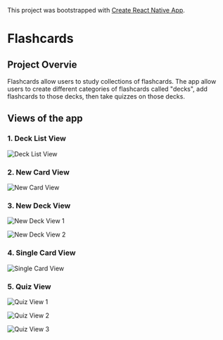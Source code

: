 This project was bootstrapped with [Create React Native App](https://github.com/react-community/create-react-native-app).

# Flashcards

## Project Overvie

Flashcards allow users to study collections of flashcards. The app allow users to create different categories of flashcards called "decks", add flashcards to those decks, then take quizzes on those decks.

## Views of the app

### 1. Deck List View

![Deck List View](/screenshots/DeckListView.png)

### 2. New Card View 

![New Card View](/screenshots/NewCardView.png)

### 3. New Deck View

![New Deck View 1](/screenshots/NewDeckView-1.png)

![New Deck View 2](/screenshots/NewDeckView-2.png)

### 4. Single Card View

![Single Card View](/screenshots/SingleCardView.png)

### 5. Quiz View

![Quiz View 1](/screenshots/QuizView-1.png)

![Quiz View 2](/screenshots/QuizView-2.png)

![Quiz View 3](/screenshots/QuizView-3.png)









